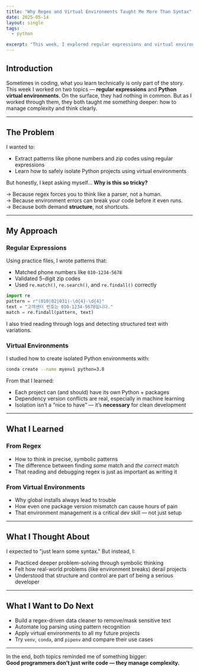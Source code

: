 ```yaml
---
title: "Why Regex and Virtual Environments Taught Me More Than Syntax"
date: 2025-05-14
layout: single
tags:
  - python

excerpt: "This week, I explored regular expressions and virtual environments — and discovered not just new tools, but new ways to think about structure and precision in programming."
---
```


## Introduction

Sometimes in coding, what you learn technically is only part of the story. This week I worked on two topics — **regular expressions** and **Python virtual environments**. On the surface, they had nothing in common. But as I worked through them, they both taught me something deeper: how to manage complexity and think clearly.

---

## The Problem

I wanted to:
- Extract patterns like phone numbers and zip codes using regular expressions
- Learn how to safely isolate Python projects using virtual environments

But honestly, I kept asking myself… **Why is this so tricky?**

→ Because regex forces you to think like a parser, not a human.  
→ Because environment errors can break your code before it even runs.  
→ Because both demand **structure**, not shortcuts.

---

## My Approach

### Regular Expressions

Using practice files, I wrote patterns that:
- Matched phone numbers like `010-1234-5678`
- Validated 5-digit zip codes
- Used `re.match()`, `re.search()`, and `re.findall()` correctly

```python
import re
pattern = r"(010|02|031)-\d{4}-\d{4}"
text = "고객센터 번호는 010-1234-5678입니다."
match = re.findall(pattern, text)
```

I also tried reading through logs and detecting structured text with variations.

### Virtual Environments

I studied how to create isolated Python environments with:

```bash
conda create --name myenv1 python=3.8
```

From that I learned:
- Each project can (and should) have its own Python + packages
- Dependency version conflicts are real, especially in machine learning
- Isolation isn’t a “nice to have” — it’s **necessary** for clean development

---

## What I Learned

### From Regex
- How to think in precise, symbolic patterns
- The difference between finding *some* match and *the correct* match
- That reading and debugging regex is just as important as writing it

### From Virtual Environments
- Why global installs always lead to trouble
- How even one package version mismatch can cause hours of pain
- That environment management is a critical dev skill — not just setup

---

## What I Thought About

I expected to "just learn some syntax." But instead, I:
- Practiced deeper problem-solving through symbolic thinking
- Felt how real-world problems (like environment breaks) derail projects
- Understood that structure and control are part of being a serious developer

---

## What I Want to Do Next

- Build a regex-driven data cleaner to remove/mask sensitive text
- Automate log parsing using pattern recognition
- Apply virtual environments to all my future projects
- Try `venv`, `conda`, and `pipenv` and compare their use cases

---

In the end, both topics reminded me of something bigger:  
**Good programmers don’t just write code — they manage complexity.**
